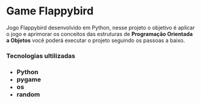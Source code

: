 <h1>Game Flappybird</h3>

<p>Jogo Flappybird desenvolvido em Python, nesse projeto o objetivo é aplicar o jogo e aprimorar os conceitos das estruturas de <strong>Programação Orientada a Objetos</strong> você poderá executar o projeto seguindo os passoas a baixo.</p>

<h3>Tecnologias ultilizadas<h3>
<ul>
<li>Python</li>
<li>pygame</li>
<li>os</li>
<li>random</li>
</ul>
<img src=''>
